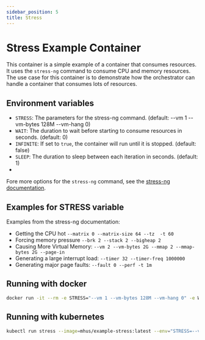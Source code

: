 ```yaml
---
sidebar_position: 5
title: Stress
---
```


# Stress Example Container

This container is a simple example of a container that consumes resources. It uses the `stress-ng` command to consume 
CPU and memory resources. The use case for this container is to demonstrate how the orchestrator can handle a container
that consumes lots of resources.

## Environment variables

- `STRESS`: The parameters for the stress-ng command. (default: --vm 1 --vm-bytes 128M --vm-hang 0)
- `WAIT`: The duration to wait before starting to consume resources in seconds. (default: 0)
- `INFINITE`: If set to `true`, the container will run until it is stopped. (default: false)
- `SLEEP`: The duration to sleep between each iteration in seconds. (default: 1)
- 
Fore more options for the `stress-ng` command, see the [stress-ng documentation](https://wiki.ubuntu.com/Kernel/Reference/stress-ng).

## Examples for STRESS variable

Examples from the stress-ng documentation:

- Getting the CPU hot `--matrix 0 --matrix-size 64 --tz  -t 60`
- Forcing memory pressure `--brk 2 --stack 2 --bigheap 2`
- Causing More Virtual Memory: `--vm 2 --vm-bytes 2G --mmap 2 --mmap-bytes 2G --page-in`
- Generating a large interrupt load: `--timer 32 --timer-freq 1000000`
- Generating major page faults: `--fault 0 --perf -t 1m`

## Running with docker

```bash
docker run -it --rm -e STRESS="--vm 1 --vm-bytes 128M --vm-hang 0" -e WAIT=2 -e INFINITE=true mhus/example-stress:latest
```

## Running with kubernetes

```bash
kubectl run stress --image=mhus/example-stress:latest --env="STRESS=--vm 1 --vm-bytes 128M --vm-hang 0" --env="WAIT=2" --env="INFINITE=true"
```
